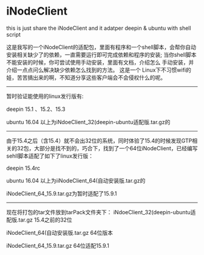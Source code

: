 # iNodeClient
this is just share the iNodeClient and it adatper deepin &amp; ubuntu with shell script  

这是我写的一个iNodeClient的适配包，里面有程序和一个shell脚本，会帮你自动安装相关缺少了的依赖，一直需要运行即可完成依赖和程序的安装;
当你shell脚本不能安装的时候，你可尝试使用手动安装，里面有文档，介绍怎么 手动安装，并介绍一点点问么解决缺少依赖怎么找到的方法。
这是一个 Linux下不习惯wifi的娃，苦苦搞出来的啊，不知道分享这些客户端会不会侵权什么的呢。

---

暂时验证能使用的linux发行版有:
 
 deepin 15.1 、15.2、15.3
 
 ubuntu 16.04
以上为iNdoeClient_32(deepin-ubuntu适配版.tar.gz的

--- 

 由于15.4之后（含15.4）就不会出32位的系统，同时体验了15.4的时候发现GTP相关的32包，大部分是找不到的，巧合下，找到了一个64位iNodeClient，已经编写sehll脚本适配了如下了linux发行版：
 
 deepin 15.4rc
 
 ubuntu 16.04
以上为iiNodeClient_64(自动安装版.tar.gz的

iNodeClient_64_15.9.tar.gz为暂时适配了15.9.1
 
---

现在将打包的tar文件放到tarPack文件夹下：
iNdoeClient_32(deepin-ubuntu适配版.tar.gz 15.4之前的32位

iNodeClient_64(自动安装版.tar.gz 64位版本

iNodeClient_64_15.9.tar.gz 64位适配15.9.1


